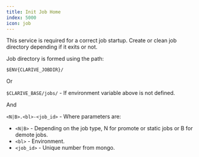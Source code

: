 ```yaml
---
title: Init Job Home
index: 5000
icon: job
---
```


This service is required for a correct job startup. Create or
clean job directory depending if it exits or not.

Job directory is formed using the path:

`$ENV{CLARIVE_JOBDIR}/`


Or

`$CLARIVE_BASE/jobs/` - If environment variable above is not defined.


And

`<N|B>.<bl>-<job_id>` - Where parameters are:

- `<N|B>` - Depending on the job type, N for promote or static jobs or B for demote jobs.
- `<bl>` -  Environment.
- `<job_id>` - Unique number from mongo.

